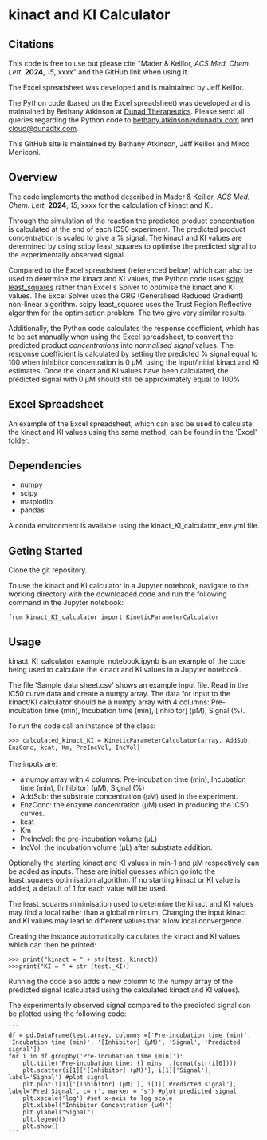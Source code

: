 # kinact and KI Calculator

## Citations
This code is free to use but please cite "Mader & Keillor, *ACS Med. Chem. Lett.* **2024**, *15*, xxxx" and the GitHub link when using it. <br>

The Excel spreadsheet was developed and is maintained by Jeff Keillor.

The Python code (based on the Excel spreadsheet) was developed and is maintained by Bethany Atkinson at [Dunad Therapeutics](https://www.dunadtx.com/). Please send all queries regarding the Python code to <bethany.atkinson@dunadtx.com> and <cloud@dunadtx.com>.

This GitHub site is maintained by Bethany Atkinson, Jeff Keillor and Mirco Meniconi.

## Overview

The code implements the method described in Mader & Keillor, *ACS Med. Chem. Lett.* **2024**, *15*, xxxx for the calculation of kinact and KI. <br>

Through the simulation of the reaction the predicted product concentration is calculated at the end of each IC50 experiment. The predicted product concentration is scaled to give a % signal. The kinact and KI values are determined by using scipy least_squares to optimise the predicted signal to the experimentally observed signal. 

Compared to the Excel spreadsheet (referenced below) which can also be used to determine the kinact and KI values, the Python code uses [scipy least_squares](https://docs.scipy.org/doc/scipy/reference/generated/scipy.optimize.least_squares.html#r20fc1df64af7-stir) rather than Excel's Solver to optimise the kinact and KI values. The Excel Solver uses the GRG (Generalised Reduced Gradient) non-linear algorithm. scipy least_squares uses the Trust Region Reflective algorithm for the optimisation problem. The two give very similar results.

Additionally, the Python code calculates the response coefficient, which has to be set manually when using the Excel spreadsheet, to convert the predicted product *concentrations* into *normalised signal* values. The response coefficient is calculated by setting the predicted % signal equal to 100 when inhibitor concentration is 0 µM, using the input/initial kinact and KI estimates. Once the kinact and KI values have been calculated, the predicted signal with 0 µM should still be approximately equal to 100%.

## Excel Spreadsheet

An example of the Excel spreadsheet, which can also be used to calculate the kinact and KI values using the same method, can be found in the 'Excel' folder. 

## Dependencies
- numpy
- scipy
- matplotlib
- pandas

A conda environment is avaliable using the kinact_KI_calculator_env.yml file.

## Geting Started
Clone the git repository.

To use the kinact and KI calculator in a Jupyter notebook, navigate to the working directory with the downloaded code and run the following command in the Jupyter notebook: <br>

`from kinact_KI_calculator import KineticParameterCalculator`

## Usage
kinact_KI_calculator_example_notebook.ipynb is an example of the code being used to calculate the kinact and KI values in a Jupyter notebook. <br>

The file 'Sample data sheet.csv' shows an example input file. Read in the IC50 curve data and create a numpy array. The data for input to the kinact/KI calculator should be a numpy array with 4 columns: Pre-incubation time (min), Incubation time (min), [Inhibitor] (µM), Signal (%). <br>

To run the code call an instance of the class: <br>

`>>> calculated_kinact_KI = KineticParameterCalculator(array, AddSub, EnzConc, kcat, Km, PreIncVol, IncVol)` <br>
<br>
The inputs are:
- a numpy array with 4 columns: Pre-incubation time (min), Incubation time (min), [Inhibitor] (µM), Signal (%)
- AddSub: the substrate concentration (µM) used in the experiment. 
- EnzConc: the enzyme concentration (µM) used in producing the IC50 curves.
- kcat
- Km
- PreIncVol: the pre-incubation volume (µL)
- IncVol: the incubation volume (µL) after substrate addition.

Optionally the starting kinact and KI values in min-1 and µM respectively can be added as inputs. These are initial guesses which go into the least_squares optimisation algorithm. If no starting kinact or KI value is added, a default of 1 for each value will be used. <br>

The least_squares minimisation used to determine the kinact and KI values may find a local rather than a global minimum. Changing the input kinact and KI values may lead to different values that allow local convergence. 

Creating the instance automatically calculates the kinact and KI values which can then be printed: <br>

`>>> print("kinact = " + str(test._kinact))` <br>
`>>>print("KI = " + str (test._KI))` <br>

Running the code also adds a new column to the numpy array of the predicted signal (calculated using the calculated kinact and KI values). <br>

The experimentally observed signal compared to the predicted signal can be plotted using the following code: <br>

    ```
    df = pd.DataFrame(test.array, columns =['Pre-incubation time (min)', 'Incubation time (min)', '[Inhibitor] (µM)', 'Signal', 'Predicted signal'])
    for i in df.groupby('Pre-incubation time (min)'):
        plt.title('Pre-incubation time: {} mins '.format(str(i[0])))
        plt.scatter(i[1]['[Inhibitor] (µM)'], i[1]['Signal'], label='Signal') #plot signal
        plt.plot(i[1]['[Inhibitor] (µM)'], i[1]['Predicted signal'], label='Pred Signal', c='r', marker = 's') #plot predicted signal
        plt.xscale('log') #set x-axis to log scale 
        plt.xlabel("Inhibitor Concentration (uM)")
        plt.ylabel("Signal")
        plt.legend()
        plt.show()
    ```


